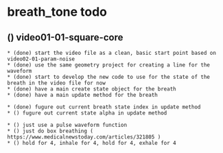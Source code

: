 # breath_tone todo

## () video01-01-square-core
    * (done) start the video file as a clean, basic start point based on video02-01-param-noise
    * (done) use the same geometry project for creating a line for the waveform
    * (done) start to develop the new code to use for the state of the breath in the video file for now
    * (done) have a main create state object for the breath
    * (done) have a main update method for the breath
    
    * (done) fugure out current breath state index in update method
    * () fugure out current state alpha in update method
    
    * () just use a pulse waveform function
    * () just do box breathing ( https://www.medicalnewstoday.com/articles/321805 )
    * () hold for 4, inhale for 4, hold for 4, exhale for 4
